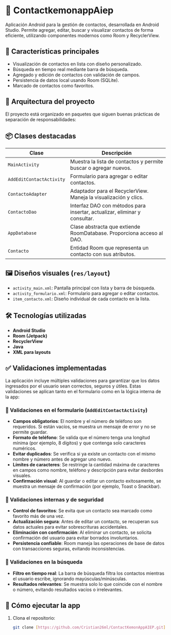 # 📇 ContactkemonappAiep

Aplicación Android para la gestión de contactos, desarrollada en Android Studio. Permite agregar, editar, buscar y visualizar contactos de forma eficiente, utilizando componentes modernos como Room y RecyclerView.

## 🚀 Características principales

- Visualización de contactos en lista con diseño personalizado.
- Búsqueda en tiempo real mediante barra de búsqueda.
- Agregado y edición de contactos con validación de campos.
- Persistencia de datos local usando Room (SQLite).
- Marcado de contactos como favoritos.

## 🧱 Arquitectura del proyecto

El proyecto está organizado en paquetes que siguen buenas prácticas de separación de responsabilidades:

## 📦 Clases destacadas

| Clase                  | Descripción                                                                 |
|------------------------|------------------------------------------------------------------------------|
| `MainActivity`         | Muestra la lista de contactos y permite buscar o agregar nuevos.             |
| `AddEditContactActivity` | Formulario para agregar o editar contactos.                              |
| `ContactoAdapter`      | Adaptador para el RecyclerView. Maneja la visualización y clics.            |
| `ContactoDao`          | Interfaz DAO con métodos para insertar, actualizar, eliminar y consultar.   |
| `AppDatabase`          | Clase abstracta que extiende RoomDatabase. Proporciona acceso al DAO.       |
| `Contacto`             | Entidad Room que representa un contacto con sus atributos.                  |

## 🖼️ Diseños visuales (`res/layout`)

- `activity_main.xml`: Pantalla principal con lista y barra de búsqueda.
- `activity_formulario.xml`: Formulario para agregar o editar contactos.
- `item_contacto.xml`: Diseño individual de cada contacto en la lista.

## 🛠️ Tecnologías utilizadas

- **Android Studio**
- **Room (Jetpack)**
- **RecyclerView**
- **Java**
- **XML para layouts**

## ✅ Validaciones implementadas

La aplicación incluye múltiples validaciones para garantizar que los datos ingresados por el usuario sean correctos, seguros y útiles. Estas validaciones se aplican tanto en el formulario como en la lógica interna de la app:

### 🧪 Validaciones en el formulario (`AddEditContactActivity`)

- **Campos obligatorios**: El nombre y el número de teléfono son requeridos. Si están vacíos, se muestra un mensaje de error y no se permite guardar.
- **Formato de teléfono**: Se valida que el número tenga una longitud mínima (por ejemplo, 8 dígitos) y que contenga solo caracteres numéricos.
- **Evitar duplicados**: Se verifica si ya existe un contacto con el mismo nombre y número antes de agregar uno nuevo.
- **Límites de caracteres**: Se restringe la cantidad máxima de caracteres en campos como nombre, teléfono y descripción para evitar desbordes visuales.
- **Confirmación visual**: Al guardar o editar un contacto exitosamente, se muestra un mensaje de confirmación (por ejemplo, Toast o Snackbar).

### 🔐 Validaciones internas y de seguridad

- **Control de favoritos**: Se evita que un contacto sea marcado como favorito más de una vez.
- **Actualización segura**: Antes de editar un contacto, se recuperan sus datos actuales para evitar sobrescrituras accidentales.
- **Eliminación con confirmación**: Al eliminar un contacto, se solicita confirmación del usuario para evitar borrados involuntarios.
- **Persistencia confiable**: Room maneja las operaciones de base de datos con transacciones seguras, evitando inconsistencias.

### 🎯 Validaciones en la búsqueda

- **Filtro en tiempo real**: La barra de búsqueda filtra los contactos mientras el usuario escribe, ignorando mayúsculas/minúsculas.
- **Resultados relevantes**: Se muestra solo lo que coincide con el nombre o número, evitando resultados vacíos o irrelevantes.

## 📲 Cómo ejecutar la app

1. Clona el repositorio:
   ```bash
   git clone [https://github.com/Cristian26ml/ContactKemonAppAIEP.git]
